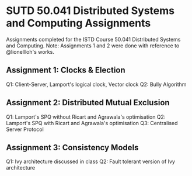 # SUTD 50.041 Distributed Systems and Computing Assignments
Assignments completed for the ISTD Course 50.041 Distributed Systems and Computing.
Note: Assignments 1 and 2 were done with reference to @lionellloh's works.

## Assignment 1: Clocks & Election
Q1: Client-Server, Lamport's logical clock, Vector clock
Q2: Bully Algorithm

## Assignment 2: Distributed Mutual Exclusion
Q1: Lamport's SPQ without Ricart and Agrawala's optimisation
Q2: Lamport's SPQ with Ricart and Agrawala's optimisation
Q3: Centralised Server Protocol

## Assignment 3: Consistency Models
Q1: Ivy architecture discussed in class
Q2: Fault tolerant version of Ivy architecture
